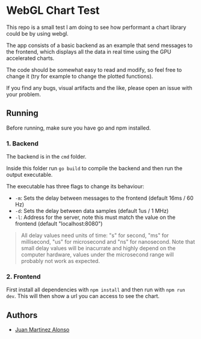 # WebGL Chart Test

This repo is a small test I am doing to see how performant a chart library could be by using webgl.

The app consists of a basic backend as an example that send messages to the frontend, which displays all the data in real time using the GPU accelerated charts.

The code should be somewhat easy to read and modify, so feel free to change it (try for example to change the plotted functions).

If you find any bugs, visual artifacts and the like, please open an issue with your problem.

## Running

Before running, make sure you have go and npm installed.

### 1. Backend

The backend is in the `cmd` folder.

Inside this folder run `go build` to compile the backend and then run the output executable.

The executable has three flags to change its behaviour:

* `-m`: Sets the delay between messages to the frontend (default 16ms / 60 Hz)
* `-d`: Sets the delay between data samples (default 1us / 1 MHz)
* `-l`: Address for the server, note this must match the value on the frontend (default "localhost:8080")

> All delay values need units of time: "s" for second, "ms" for millisecond, "us" for microsecond and "ns" for nanosecond. Note that small delay values will be inacurrate and highly depend on the computer hardware, values under the microsecond range will probably not work as expected.

### 2. Frontend

First install all dependencies with `npm install` and then run with `npm run dev`. This will then show a url you can access to see the chart.

## Authors

* [Juan Martinez Alonso](https://github.com/jmaralo)